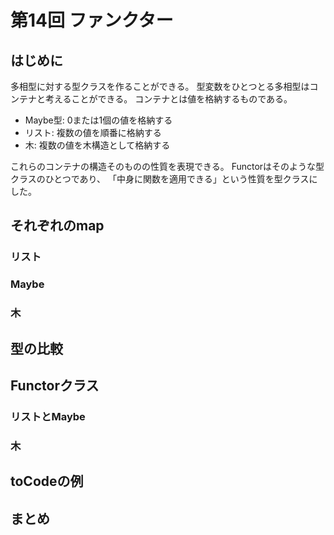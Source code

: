 第14回 ファンクター
===================

はじめに
--------

多相型に対する型クラスを作ることができる。
型変数をひとつとる多相型はコンテナと考えることができる。
コンテナとは値を格納するものである。

* Maybe型: 0または1個の値を格納する
* リスト: 複数の値を順番に格納する
* 木: 複数の値を木構造として格納する

これらのコンテナの構造そのものの性質を表現できる。
Functorはそのような型クラスのひとつであり、
「中身に関数を適用できる」という性質を型クラスにした。

それぞれのmap
-------------

### リスト

### Maybe

### 木

型の比較
--------

Functorクラス
-------------

### リストとMaybe

### 木

toCodeの例
----------

まとめ
------
